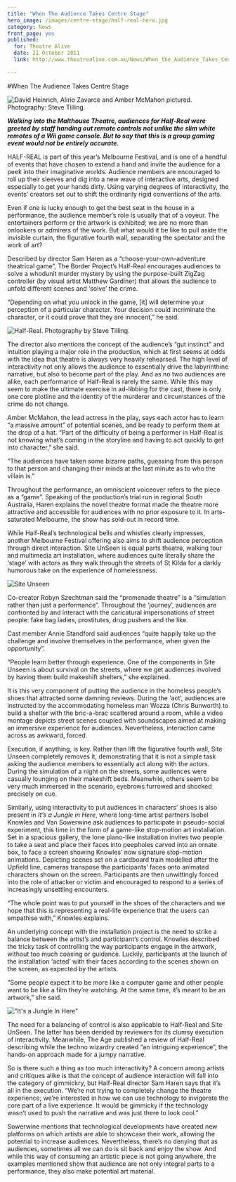 ```yaml
---
title: "When The Audience Takes Centre Stage"
hero_image: /images/centre-stage/half-real-hero.jpg
category: News
front_page: yes
published:
  for: Theatre Alive
  date: 21 October 2011
  link: http://www.theatrealive.com.au/News/When_the_Audience_Takes_Centre_Stage
 
---
```

#When The Audience Takes Centre Stage

![David Heinrich, Alirio Zavarce and Amber McMahon pictured. Photography: Steve Tilling.](/images/centre-stage/half-real.jpg)

***Walking into the Malthouse Theatre, audiences for Half-Real were greeted by staff handing out remote controls not unlike the slim white remotes of a Wii game console. But to say that this is a group gaming event would not be entirely accurate.***

HALF-REAL is part of this year’s Melbourne Festival, and is one of a handful of events that have chosen to extend a hand and invite the audience for a peek into their imaginative worlds. Audience members are encouraged to roll up their sleeves and dig into a new wave of interactive arts, designed especially to get your hands dirty. Using varying degrees of interactivity, the events’ creators set out to shift the ordinarily rigid conventions of the arts.

Even if one is lucky enough to get the best seat in the house in a performance, the audience member’s role is usually that of a voyeur. The entertainers perform or the artwork is exhibited; we are no more than onlookers or admirers of the work. But what would it be like to pull aside the invisible curtain, the figurative fourth wall, separating the spectator and the work of art?

Described by director Sam Haren as a “choose-your-own-adventure theatrical game”, The Border Project’s Half-Real encourages audiences to solve a whodunit murder mystery by using the purpose-built ZigZag controller (by visual artist Matthew Gardiner) that allows the audience to unfold different scenes and ‘solve’ the crime.

“Depending on what you unlock in the game, [it] will determine your perception of a particular character. Your decision could incriminate the character, or it could prove that they are innocent,” he said.

![Half-Real. Photography by Steve Tilling.](/images/centre-stage/half-real2.jpg)

The director also mentions the concept of the audience’s “gut instinct” and intuition playing a major role in the production, which at first seems at odds with the idea that theatre is always very heavily rehearsed. The high level of interactivity not only allows the audience to essentially drive the labyrinthine narrative, but also to become part of the play. And as no two audiences are alike, each performance of Half-Real is rarely the same. While this may seem to make the ultimate exercise in ad-libbing for the cast, there is only one core plotline and the identity of the murderer and circumstances of the crime do not change.

Amber McMahon, the lead actress in the play, says each actor has to learn “a massive amount” of potential scenes, and be ready to perform them at the drop of a hat.
“Part of the difficulty of being a performer in Half-Real is not knowing what’s coming in the storyline and having to act quickly to get into character,” she said.

“The audiences have taken some bizarre paths, guessing from this person to that person and changing their minds at the last minute as to who the villain is.”

Throughout the performance, an omniscient voiceover refers to the piece as a “game”. Speaking of the production’s trial run in regional South Australia, Haren explains the novel theatre format made the theatre more attractive and accessible for audiences with no prior exposure to it. In arts-saturated Melbourne, the show has sold-out in record time.

While Half-Real’s technological bells and whistles clearly impresses, another Melbourne Festival offering also aims to shift audience perception through direct interaction. Site UnSeen is equal parts theatre, walking tour and multimedia art installation, where audiences quite literally share the ‘stage’ with actors as they walk through the streets of St Kilda for a darkly humorous take on the experience of homelessness.

![Site Unseen](/images/centre-stage/site-unseen.jpg)

Co-creator Robyn Szechtman said the “promenade theatre” is a “simulation rather than just a performance”. Throughout the ‘journey’, audiences are confronted by and interact with the caricatural impersonations of street people: fake bag ladies, prostitutes, drug pushers and the like.

Cast member Annie Standford said audiences “quite happily take up the challenge and involve themselves in the performance, when given the opportunity”.

“People learn better through experience. One of the components in Site Unseen is about survival on the streets, where we get audiences involved by having them build makeshift shelters,” she explained.

It is this very component of putting the audience in the homeless people’s shoes that attracted some damning reviews. During the ‘act’, audiences are instructed by the accommodating homeless man Wozza (Chris Bunworth) to build a shelter with the bric-a-brac scattered around a room, while a video montage depicts street scenes coupled with soundscapes aimed at making an immersive experience for audiences. Nevertheless, interaction came across as awkward, forced.

Execution, if anything, is key. Rather than lift the figurative fourth wall, Site Unseen completely removes it, demonstrating that it is not a simple task asking the audience members to essentially act along with the actors. During the simulation of a night on the streets, some audiences were casually lounging on their makeshift beds. Meanwhile, others seem to be very much immersed in the scenario, eyebrows furrowed and shocked precisely on cue.


Similarly, using interactivity to put audiences in characters’ shoes is also present in *It’s a Jungle in Here*, where long-time artist partners Isobel Knowles and Van Sowerwine ask audiences to participate in pseudo-social experiment, this time in the form of a game-like stop-motion art installation. Set in a spacious gallery, the lone piano-like installation invites two people to take a seat and place their faces into peepholes carved into an ornate box, to face a screen showing Knowles’ now signature stop-motion animations. Depicting scenes set on a cardboard train modelled after the Upfield line, cameras transpose the participants’ faces onto animated characters shown on the screen. Participants are then unwittingly forced into the role of attacker or victim and encouraged to respond to a series of increasingly unsettling encounters.

“The whole point was to put yourself in the shoes of the characters and we hope that this is representing a real-life experience that the users can empathise with,” Knowles explains.

An underlying concept with the installation project is the need to strike a balance between the artist’s and participant’s control. Knowles described the tricky task of controlling the way participants engage in the artwork, without too much coaxing or guidance. Luckily, participants at the launch of the installation ‘acted’ with their faces according to the scenes shown on the screen, as expected by the artists.

“Some people expect it to be more like a computer game and other people want to be like a film they’re watching. At the same time, it’s meant to be an artwork,” she said.

!["It's a Jungle In Here"](/images/centre-stage/jungle.jpg)

The need for a balancing of control is also applicable to Half-Real and Site UnSeen. The latter has been derided by reviewers for its clumsy execution of interactivity. Meanwhile, The Age published a review of Half-Real describing while the techno wizardry created “an intriguing experience”, the hands-on approach made for a jumpy narrative.

So is there such a thing as too much interactivity? A concern among artists and critiques alike is that the concept of audience interaction will fall into the category of gimmickry, but Half-Real director Sam Haren says that it’s all in the execution. “We’re not trying to completely change the theatre experience; we’re interested in how we can use technology to invigorate the core part of a live experience. It would be gimmicky if the technology wasn’t used to push the narrative and was just there to look cool.”

Sowerwine mentions that technological developments have created new platforms on which artists are able to showcase their work, allowing the potential to increase audiences. Nevertheless, there’s no denying that as audiences, sometimes all we can do is sit back and enjoy the show. And while this way of consuming an artistic piece is not going anywhere, the examples mentioned show that audience are not only integral parts to a performance, they also make potential art material.


